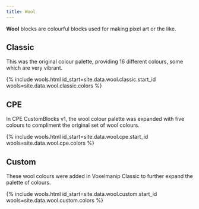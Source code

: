 ```yaml
---
title: Wool
---
```


**Wool** blocks are colourful blocks used for making pixel art or the like.

## Classic
This was the original colour palette, providing 16 different colours, some which are very vibrant.

{% include wools.html
	id_start=site.data.wool.classic.start_id
	wools=site.data.wool.classic.colors %}

## CPE
In CPE CustomBlocks v1, the wool colour palette was expanded with five colours to compliment the original set of wool colours.

{% include wools.html
	id_start=site.data.wool.cpe.start_id
	wools=site.data.wool.cpe.colors %}

## Custom
These wool colours were added in Voxelmanip Classic to further expand the palette of colours.

{% include wools.html
	id_start=site.data.wool.custom.start_id
	wools=site.data.wool.custom.colors %}
